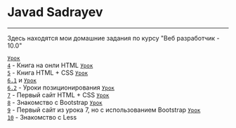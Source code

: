 # Javad Sadrayev
------------------------------------------------------------------
Здесь находятся мои домашние задания по курсу "Веб разработчик - 10.0"

<code>[Урок 4](javadsadrayev.github.io/HomeWork/Lesson_1"")</code> - Книга на онли HTML
<code>[Урок 5](javadsadrayev.github.io/HomeWork/Lesson_2"")</code> - Книга HTML + CSS
<code>[Урок 6.1](javadsadrayev.github.io/HomeWork/Lesson_3/Task_1"")</code> и <code>[Урок 6.2](javadsadrayev.github.io/HomeWork/Lesson_3/Task_2"")</code> - Уроки позиционирования
<code>[Урок 7](javadsadrayev.github.io/HomeWork/Lesson_4"")</code> - Первый сайт HTML + CSS
<code>[Урок 8](javadsadrayev.github.io/HomeWork/Lesson_5"")</code> - Знакомство с Bootstrap
<code>[Урок 9](javadsadrayev.github.io/HomeWork/Lesson_6"")</code> - Первый сайт из урока 7, но с использованием Bootstrap
<code>[Урок 10](javadsadrayev.github.io/HomeWork/Lesson_7"")</code> - Знакомство с Less
